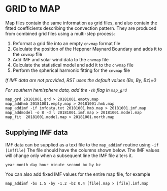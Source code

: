 <!--
(C) copyright 2019 University Centre in Svalbard (UNIS)
author: Emma Bland, UNIS
-->
# GRID to MAP
Map files contain the same information as grid files, and also contain the fitted coefficients describing the convection pattern. They are produced from combined grid files using a multi-step process:

1. Reformat a grid file into an empty `cnvmap` format file
2. Calculate the position of the Heppner Maynard Boundary and adds it to the `cnvmap` file
3. Add IMF and solar wind data to the `cnvmap` file
4. Calculate the statistical model and add it to the `cnvmap` file
5. Perform the spherical harmonic fitting for the `cnvmap` file

*If IMF data are not provided, RST uses the default values (Bx, By, Bz)=0*

*For southern hemisphere data, add the `-sh` flag in `map_grd`*

```
map_grd 20181001.grd > 20181001.empty.map
map_addhmb 20181001.empty.map > 20181001.hmb.map
map_addimf -if imfdata.txt 20181001.hmb.map > 20181001.imf.map
map_addmodel -o 8 -d l 20181001.imf.map > 20181001.model.map
map_fit  20181001.model.map > 20181001.north.map
```

## Supplying IMF data
IMF data can be supplied as a text file to the `map_addimf` routine using `-if [imffile]` 
The file should have the columns shown below. The IMF values will change only when a subsequent line the IMF file alters it.

```
year month day hour minute second bx by bz
```

You can also add fixed IMF values for the entire map file, for example
```
map_addimf -bx 1.5 -by -1.2 -bz 0.4 [file].map > [file].imf.map
```
